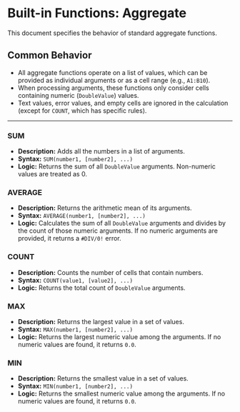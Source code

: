 # Built-in Functions: Aggregate

This document specifies the behavior of standard aggregate functions.

## Common Behavior

- All aggregate functions operate on a list of values, which can be provided as individual arguments or as a cell range (e.g., `A1:B10`).
- When processing arguments, these functions only consider cells containing numeric (`DoubleValue`) values.
- Text values, error values, and empty cells are ignored in the calculation (except for `COUNT`, which has specific rules).

---

### SUM

- **Description:** Adds all the numbers in a list of arguments.
- **Syntax:** `SUM(number1, [number2], ...)`
- **Logic:** Returns the sum of all `DoubleValue` arguments. Non-numeric values are treated as 0.

### AVERAGE

- **Description:** Returns the arithmetic mean of its arguments.
- **Syntax:** `AVERAGE(number1, [number2], ...)`
- **Logic:** Calculates the sum of all `DoubleValue` arguments and divides by the count of those numeric arguments. If no numeric arguments are provided, it returns a `#DIV/0!` error.

### COUNT

- **Description:** Counts the number of cells that contain numbers.
- **Syntax:** `COUNT(value1, [value2], ...)`
- **Logic:** Returns the total count of `DoubleValue` arguments.

### MAX

- **Description:** Returns the largest value in a set of values.
- **Syntax:** `MAX(number1, [number2], ...)`
- **Logic:** Returns the largest numeric value among the arguments. If no numeric values are found, it returns `0.0`.

### MIN

- **Description:** Returns the smallest value in a set of values.
- **Syntax:** `MIN(number1, [number2], ...)`
- **Logic:** Returns the smallest numeric value among the arguments. If no numeric values are found, it returns `0.0`.
